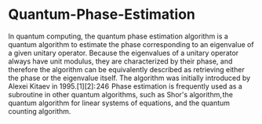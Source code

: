 # Quantum-Phase-Estimation
In quantum computing, the quantum phase estimation algorithm is a quantum algorithm to estimate the phase corresponding to an eigenvalue of a given unitary operator. Because the eigenvalues of a unitary operator always have unit modulus, they are characterized by their phase, and therefore the algorithm can be equivalently described as retrieving either the phase or the eigenvalue itself. The algorithm was initially introduced by Alexei Kitaev in 1995.[1][2]: 246 
Phase estimation is frequently used as a subroutine in other quantum algorithms, such as Shor's algorithm, the quantum algorithm for linear systems of equations, and the quantum counting algorithm.
